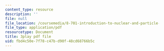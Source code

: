 ```yaml
---
content_type: resource
description: ''
file: null
file_location: /coursemedia/8-701-introduction-to-nuclear-and-particle-physics-fall-2020/fbd4c50e7f78c47bd90f48cd68766b5c_DXf8JrCEaNk.pdf
file_type: application/pdf
resourcetype: Document
title: 3play pdf file
uid: fbd4c50e-7f78-c47b-d90f-48cd68766b5c
---
```

